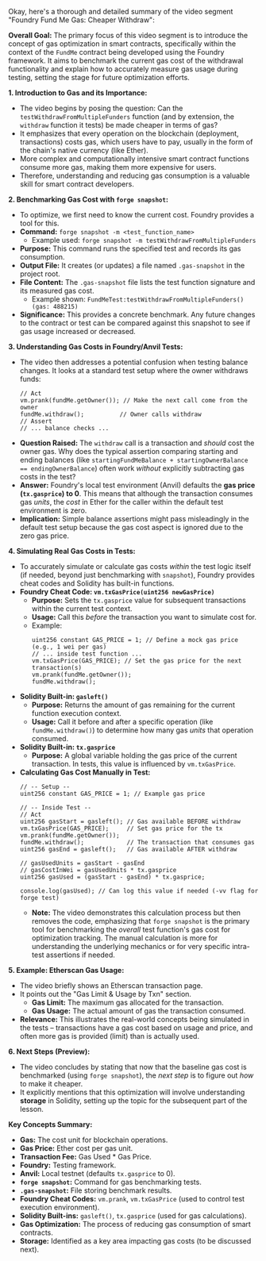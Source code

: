 Okay, here's a thorough and detailed summary of the video segment "Foundry Fund Me Gas: Cheaper Withdraw":

**Overall Goal:**
The primary focus of this video segment is to introduce the concept of gas optimization in smart contracts, specifically within the context of the `FundMe` contract being developed using the Foundry framework. It aims to benchmark the current gas cost of the withdrawal functionality and explain how to accurately measure gas usage during testing, setting the stage for future optimization efforts.

**1. Introduction to Gas and its Importance:**

*   The video begins by posing the question: Can the `testWithdrawFromMultipleFunders` function (and by extension, the `withdraw` function it tests) be made cheaper in terms of gas?
*   It emphasizes that every operation on the blockchain (deployment, transactions) costs gas, which users have to pay, usually in the form of the chain's native currency (like Ether).
*   More complex and computationally intensive smart contract functions consume more gas, making them more expensive for users.
*   Therefore, understanding and reducing gas consumption is a valuable skill for smart contract developers.

**2. Benchmarking Gas Cost with `forge snapshot`:**

*   To optimize, we first need to know the current cost. Foundry provides a tool for this.
*   **Command:** `forge snapshot -m <test_function_name>`
    *   Example used: `forge snapshot -m testWithdrawFromMultipleFunders`
*   **Purpose:** This command runs the specified test and records its gas consumption.
*   **Output File:** It creates (or updates) a file named `.gas-snapshot` in the project root.
*   **File Content:** The `.gas-snapshot` file lists the test function signature and its measured gas cost.
    *   Example shown: `FundMeTest:testWithdrawFromMultipleFunders() (gas: 488215)`
*   **Significance:** This provides a concrete benchmark. Any future changes to the contract or test can be compared against this snapshot to see if gas usage increased or decreased.

**3. Understanding Gas Costs in Foundry/Anvil Tests:**

*   The video then addresses a potential confusion when testing balance changes. It looks at a standard test setup where the owner withdraws funds:
    ```solidity
    // Act
    vm.prank(fundMe.getOwner()); // Make the next call come from the owner
    fundMe.withdraw();          // Owner calls withdraw
    // Assert
    // ... balance checks ...
    ```
*   **Question Raised:** The `withdraw` call is a transaction and *should* cost the owner gas. Why does the typical assertion comparing starting and ending balances (like `startingFundMeBalance + startingOwnerBalance == endingOwnerBalance`) often work *without* explicitly subtracting gas costs in the test?
*   **Answer:** Foundry's local test environment (Anvil) defaults the **gas price (`tx.gasprice`) to 0**. This means that although the transaction consumes gas *units*, the *cost* in Ether for the caller within the default test environment is zero.
*   **Implication:** Simple balance assertions might pass misleadingly in the default test setup because the gas cost aspect is ignored due to the zero gas price.

**4. Simulating Real Gas Costs in Tests:**

*   To accurately simulate or calculate gas costs *within* the test logic itself (if needed, beyond just benchmarking with `snapshot`), Foundry provides cheat codes and Solidity has built-in functions.
*   **Foundry Cheat Code: `vm.txGasPrice(uint256 newGasPrice)`**
    *   **Purpose:** Sets the `tx.gasprice` value for subsequent transactions within the current test context.
    *   **Usage:** Call this *before* the transaction you want to simulate cost for.
    *   Example:
        ```solidity
        uint256 constant GAS_PRICE = 1; // Define a mock gas price (e.g., 1 wei per gas)
        // ... inside test function ...
        vm.txGasPrice(GAS_PRICE); // Set the gas price for the next transaction(s)
        vm.prank(fundMe.getOwner());
        fundMe.withdraw();
        ```
*   **Solidity Built-in: `gasleft()`**
    *   **Purpose:** Returns the amount of gas remaining for the current function execution context.
    *   **Usage:** Call it before and after a specific operation (like `fundMe.withdraw()`) to determine how many gas *units* that operation consumed.
*   **Solidity Built-in: `tx.gasprice`**
    *   **Purpose:** A global variable holding the gas price of the current transaction. In tests, this value is influenced by `vm.txGasPrice`.
*   **Calculating Gas Cost Manually in Test:**
    ```solidity
    // -- Setup --
    uint256 constant GAS_PRICE = 1; // Example gas price

    // -- Inside Test --
    // Act
    uint256 gasStart = gasleft(); // Gas available BEFORE withdraw
    vm.txGasPrice(GAS_PRICE);     // Set gas price for the tx
    vm.prank(fundMe.getOwner());
    fundMe.withdraw();            // The transaction that consumes gas
    uint256 gasEnd = gasleft();   // Gas available AFTER withdraw

    // gasUsedUnits = gasStart - gasEnd
    // gasCostInWei = gasUsedUnits * tx.gasprice
    uint256 gasUsed = (gasStart - gasEnd) * tx.gasprice;

    console.log(gasUsed); // Can log this value if needed (-vv flag for forge test)
    ```
    *   **Note:** The video demonstrates this calculation process but then removes the code, emphasizing that `forge snapshot` is the primary tool for benchmarking the *overall* test function's gas cost for optimization tracking. The manual calculation is more for understanding the underlying mechanics or for very specific intra-test assertions if needed.

**5. Example: Etherscan Gas Usage:**

*   The video briefly shows an Etherscan transaction page.
*   It points out the "Gas Limit & Usage by Txn" section.
    *   **Gas Limit:** The maximum gas allocated for the transaction.
    *   **Gas Usage:** The actual amount of gas the transaction consumed.
*   **Relevance:** This illustrates the real-world concepts being simulated in the tests – transactions have a gas cost based on usage and price, and often more gas is provided (limit) than is actually used.

**6. Next Steps (Preview):**

*   The video concludes by stating that now that the baseline gas cost is benchmarked (using `forge snapshot`), the *next step* is to figure out *how* to make it cheaper.
*   It explicitly mentions that this optimization will involve understanding **storage** in Solidity, setting up the topic for the subsequent part of the lesson.

**Key Concepts Summary:**

*   **Gas:** The cost unit for blockchain operations.
*   **Gas Price:** Ether cost per gas unit.
*   **Transaction Fee:** Gas Used * Gas Price.
*   **Foundry:** Testing framework.
*   **Anvil:** Local testnet (defaults `tx.gasprice` to 0).
*   **`forge snapshot`:** Command for gas benchmarking tests.
*   **`.gas-snapshot`:** File storing benchmark results.
*   **Foundry Cheat Codes:** `vm.prank`, `vm.txGasPrice` (used to control test execution environment).
*   **Solidity Built-ins:** `gasleft()`, `tx.gasprice` (used for gas calculations).
*   **Gas Optimization:** The process of reducing gas consumption of smart contracts.
*   **Storage:** Identified as a key area impacting gas costs (to be discussed next).
